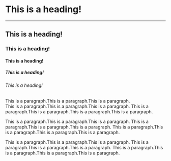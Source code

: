 <html>
    <head>
<title>This is my first page!</title>
    </head>
    <body>

<h1>This is a heading!</h1>
<hr/>
<h2>This is a heading!</h2>
<h3>This is a heading!</h3>
<h4>This is a heading!</h4>
<h5>This is a heading!</h5>
<h6>This is a heading!</h6>



<p>
    This is a paragraph.This is a paragraph.This is a paragraph.
    <br/>
    This is a paragraph.This is a paragraph.This is a paragraph.
    This is a paragraph.This is a paragraph.This is a paragraph.This is a paragraph.
</p>
<p>
    This is a paragraph.This is a paragraph.This is a paragraph.
    This is a paragraph.This is a paragraph.This is a paragraph.
    This is a paragraph.This is a paragraph.This is a paragraph.This is a paragraph.
</p>
<p>
    This is a paragraph.This is a paragraph.This is a paragraph.
    This is a paragraph.This is a paragraph.This is a paragraph.
    This is a paragraph.This is a paragraph.This is a paragraph.This is a paragraph.
</p>
    </body>
</html>
